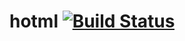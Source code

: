 # hotml [![Build Status](https://travis-ci.org/anasnakawa/hotml.png)](https://travis-ci.org/anasnakawa/hotml.png)
